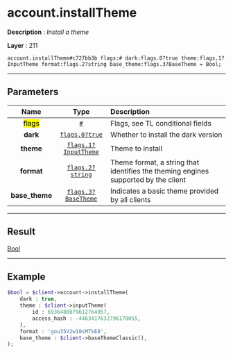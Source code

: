 # account.installTheme

**Description** : *Install a theme*

**Layer** : 211

```tl
account.installTheme#c727bb3b flags:# dark:flags.0?true theme:flags.1?InputTheme format:flags.2?string base_theme:flags.3?BaseTheme = Bool;
```

---

## Parameters

| Name | Type | Description |
| :---: | :---: | :--- |
| <mark>flags</mark> | [`#`](type/#) | Flags, see TL conditional fields |
| **dark** | [`flags.0?true`](type/true) | Whether to install the dark version |
| **theme** | [`flags.1?InputTheme`](type/InputTheme) | Theme to install |
| **format** | [`flags.2?string`](type/string) | Theme format, a string that identifies the theming engines supported by the client |
| **base_theme** | [`flags.3?BaseTheme`](type/BaseTheme) | Indicates a basic theme provided by all clients |

---

## Result

[Bool](type/Bool)

---

## Example

```php
$bool = $client->account->installTheme(
	dark : true,
	theme : $client->inputTheme(
		id : 6936480879612764957,
		access_hash : -4463417632796170055,
	),
	format : 'gou35V2w10sMTkE8',
	base_theme : $client->baseThemeClassic(),
);
```